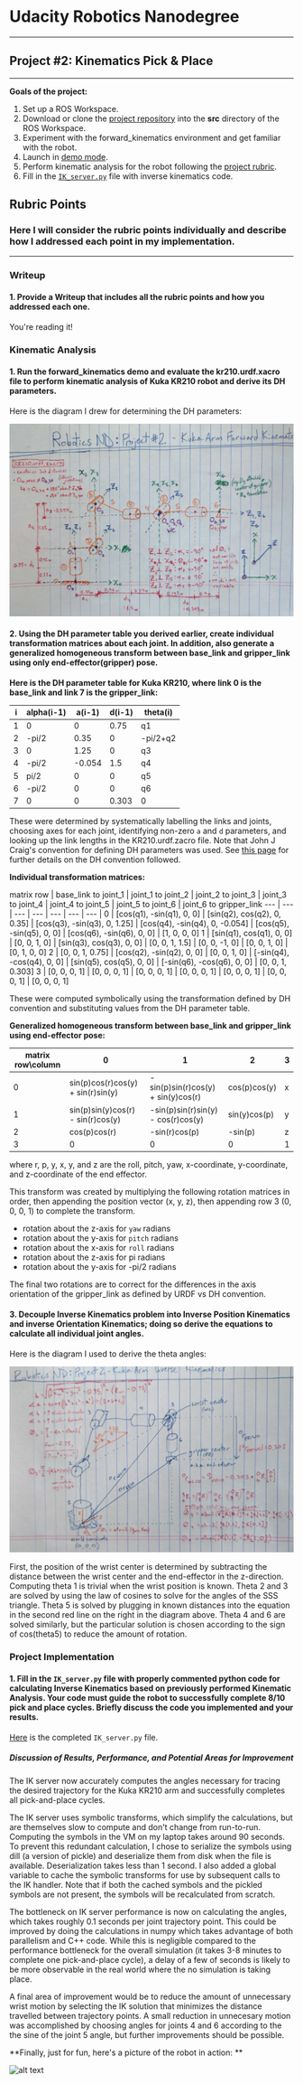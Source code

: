 # Udacity Robotics Nanodegree
---

## Project #2: Kinematics Pick & Place

---


**Goals of the project:**  
1. Set up a ROS Workspace.
2. Download or clone the [project repository](https://github.com/udacity/RoboND-Kinematics-Project) into the **src** directory of the ROS Workspace.  
3. Experiment with the forward_kinematics environment and get familiar with the robot.
4. Launch in [demo mode](https://classroom.udacity.com/nanodegrees/nd209/parts/7b2fd2d7-e181-401e-977a-6158c77bf816/modules/8855de3f-2897-46c3-a805-628b5ecf045b/lessons/91d017b1-4493-4522-ad52-04a74a01094c/concepts/ae64bb91-e8c4-44c9-adbe-798e8f688193).
5. Perform kinematic analysis for the robot following the [project rubric](https://review.udacity.com/#!/rubrics/972/view).
6. Fill in the [`IK_server.py`](https://github.com/dcato98/robotics-nd-p2/blob/master/kuka_arm/scripts/IK_server.py) file with inverse kinematics code. 


[//]: # (Image References)

[image1]: ./misc_images/kuka_kr210_forward_kinematics_diagram.jpg
[image2]: ./misc_images/kuka_kr210_inverse_kinematics_diagram.jpg
[image3]: ./misc_images/misc2.png

## Rubric Points
### Here I will consider the rubric points individually and describe how I addressed each point in my implementation.  

---
### Writeup

#### 1. Provide a Writeup that includes all the rubric points and how you addressed each one.

You're reading it!

### Kinematic Analysis
#### 1. Run the forward_kinematics demo and evaluate the kr210.urdf.xacro file to perform kinematic analysis of Kuka KR210 robot and derive its DH parameters.

Here is the diagram I drew for determining the DH parameters:

![alt text][image1]

#### 2. Using the DH parameter table you derived earlier, create individual transformation matrices about each joint. In addition, also generate a generalized homogeneous transform between base_link and gripper_link using only end-effector(gripper) pose.

**Here is the DH parameter table for Kuka KR210, where link 0 is the base_link and link 7 is the gripper_link:**

i | alpha(i-1) | a(i-1) | d(i-1) | theta(i)
--- | --- | --- | --- | ---
1 | 0 | 0 | 0.75 | q1
2 | -pi/2 | 0.35 | 0 | -pi/2+q2
3 | 0 | 1.25 | 0 | q3
4 | -pi/2 | -0.054 | 1.5 | q4
5 | pi/2 | 0 | 0 | q5
6 | -pi/2 | 0 | 0 | q6 
7 | 0 | 0 | 0.303 | 0

These were determined by systematically labelling the links and joints, choosing axes for each joint, identifying non-zero `a` and `d` parameters, and looking up the link lengths in the KR210.urdf.zacro file. Note that John J Craig's convention for defining DH parameters was used. See [this page](https://classroom.udacity.com/nanodegrees/nd209/parts/7b2fd2d7-e181-401e-977a-6158c77bf816/modules/8855de3f-2897-46c3-a805-628b5ecf045b/lessons/87c52cd9-09ba-4414-bc30-24ae18277d24/concepts/83630844-9905-40c3-ae2d-ab1c4a315043) for further details on the DH convention followed.

**Individual transformation matrices:**

matrix row | base_link to joint_1 | joint_1 to joint_2 | joint_2 to joint_3 | joint_3 to joint_4 | joint_4 to joint_5 | joint_5 to joint_6 | joint_6 to gripper_link
--- | --- | --- | --- | --- | --- | --- |
0 | [cos(q1), -sin(q1), 0, 0] | [sin(q2), cos(q2), 0, 0.35] | [cos(q3), -sin(q3), 0, 1.25] | [cos(q4), -sin(q4), 0, -0.054] | [cos(q5), -sin(q5), 0, 0] | [cos(q6), -sin(q6), 0, 0] | [1, 0, 0, 0]
1 | [sin(q1), cos(q1), 0, 0] | [0, 0, 1, 0] | [sin(q3), cos(q3), 0, 0] | [0, 0, 1, 1.5] | [0, 0, -1, 0] | [0, 0, 1, 0] | [0, 1, 0, 0]
2 | [0, 0, 1, 0.75] | [cos(q2), -sin(q2), 0, 0] | [0, 0, 1, 0] | [-sin(q4), -cos(q4), 0, 0] | [sin(q5), cos(q5), 0, 0] | [-sin(q6), -cos(q6), 0, 0] | [0, 0, 1, 0.303]
3 | [0, 0, 0, 1] | [0, 0, 0, 1] | [0, 0, 0, 1] | [0, 0, 0, 1] | [0, 0, 0, 1] | [0, 0, 0, 1] | [0, 0, 0, 1]

These were computed symbolically using the transformation defined by DH convention and substituting values from the DH parameter table.

**Generalized homogeneous transform between base_link and gripper_link using end-effector pose:**

matrix row\column | 0 | 1 | 2 | 3
--- | --- | --- | --- | ---
0 | sin(p)cos(r)cos(y) + sin(r)sin(y) | -sin(p)sin(r)cos(y) + sin(y)cos(r) | cos(p)cos(y) | x
1 | sin(p)sin(y)cos(r) - sin(r)cos(y) | -sin(p)sin(r)sin(y) - cos(r)cos(y) | sin(y)cos(p) | y
2 | cos(p)cos(r) | -sin(r)cos(p) | -sin(p) | z
3 | 0 | 0 | 0 | 1
where r, p, y, x, y, and z are the roll, pitch, yaw, x-coordinate, y-coordinate, and z-coordinate of the end effector.

This transform was created by multiplying the following rotation matrices in order, then appending the position vector (x, y, z), then appending row 3 (0, 0, 0, 1) to complete the transform.
* rotation about the z-axis for `yaw` radians
* rotation about the y-axis for `pitch` radians
* rotation about the x-axis for `roll` radians
* rotation about the z-axis for pi radians
* rotation about the y-axis for -pi/2 radians

The final two rotations are to correct for the differences in the axis orientation of the gripper_link as defined by URDF vs DH convention. 
                                   
#### 3. Decouple Inverse Kinematics problem into Inverse Position Kinematics and inverse Orientation Kinematics; doing so derive the equations to calculate all individual joint angles.

Here is the diagram I used to derive the theta angles:

![alt text][image2]

First, the position of the wrist center is determined by subtracting the distance between the wrist center and the end-effector in the z-direction. Computing theta 1 is trivial when the wrist position is known. Theta 2 and 3 are solved by using the law of cosines to solve for the angles of the SSS triangle. Theta 5 is solved by plugging in known distances into the equation in the second red line on the right in the diagram above. Theta 4 and 6 are solved similarly, but the particular solution is chosen according to the sign of cos(theta5) to reduce the amount of rotation.

### Project Implementation

#### 1. Fill in the `IK_server.py` file with properly commented python code for calculating Inverse Kinematics based on previously performed Kinematic Analysis. Your code must guide the robot to successfully complete 8/10 pick and place cycles. Briefly discuss the code you implemented and your results. 

[Here](https://github.com/dcato98/robotics-nd-p2/blob/master/kuka_arm/scripts/IK_server.py) is the completed `IK_server.py` file.

##### Discussion of Results, Performance, and Potential Areas for Improvement
The IK server now accurately computes the angles necessary for tracing the desired trajectory for the Kuka KR210 arm and successfully completes all pick-and-place cycles.

The IK server uses symbolic transforms, which simplify the calculations, but are themselves slow to compute and don't change from run-to-run. Computing the symbols in the VM on my laptop takes around 90 seconds. To prevent this redundant calculation, I chose to serialize the symbols using dill (a version of pickle) and deserialize them from disk when the file is available. Deserialization takes less than 1 second. I also added a global variable to cache the symbolic transforms for use by subsequent calls to the IK handler. Note that if both the cached symbols and the pickled symbols are not present, the symbols will be recalculated from scratch.

The bottleneck on IK server performance is now on calculating the angles, which takes roughly 0.1 seconds per joint trajectory point. This could be improved by doing the calculations in numpy which takes advantage of both parallelism and C++ code. While this is negligible compared to the performance bottleneck for the overall simulation (it takes 3-8 minutes to complete one pick-and-place cycle), a delay of a few of seconds is likely to be more observable in the real world where the no simulation is taking place.

A final area of improvement would be to reduce the amount of unnecessary wrist motion by selecting the IK solution that minimizes the distance travelled between trajectory points. A small reduction in unnecesary motion was accomplished by choosing angles for joints 4 and 6 according to the the sine of the joint 5 angle, but further improvements should be possible.

**Finally, just for fun, here's a picture of the robot in action: **

![alt text][image3]
